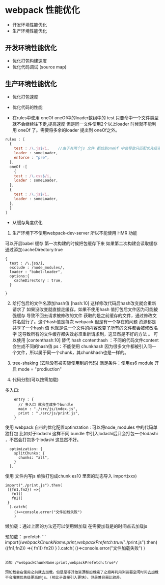 # webpack 性能优化 
* 开发环境性能优化
* 生产环境性能优化

## 开发环境性能优化 
* 优化打包构建速度
* 优化代码调试 (source map)

## 生产环境性能优化

* 优化打包速度
* 优化代码的性能


* 在rules中使用 oneOf 
oneOf中的loader数组中的 test 只要命中一个文件类型就不会继续往下走,提高速度 但是同一文件使用2个以上loader 时候就不能利用 oneOf 了。需要将多余的loader 提出到 oneOf之外。

```javascript
rules : [
  {
    test : /\.js$/i,    //由于有两个js 文件 都放到oneOf 中会导致只匹配优先级高的那个loader (优先级可以通过enforce这个property 设置) 所以需要提取出来 
    loader : someLoader,
    enforce : "pre",
  },
  oneOf :[
    {
    test : /\.css$/i,
    loader : someLoader,
  },
  {
    test : /\.js$/i,
    loader : someLoader,
  },
  ]
]
```

* 从缓存角度优化
1. 生产环境下不使用webpack-dev-server 所以不能使用 HMR 功能

可以开启babel 缓存 第一次构建的时候把包缓存下来 如果第二次构建会读取缓存  
通过添加cacheDirectory:true 

```
{
  test : /\.js$/i,
  exclude : /node_modules/,
  loader : "babel-loader",
  options:{
    cacheDirectory : true,
  }

}
``` 

2. 给打包后的文件名添加hash值  [hash:10] 这样修改代码后hash改变就会重新请求了 如果没改变就直接走缓存。如果不使用hash 值打包后文件因为可能被强缓存 导致不回去请求被修改的文件 获取的是之前缓存的文件，通过修改文件名就行了。这个hash值是每次 webpack 
但是有一个存在的问题 资源都是共享了一个hash 值 也就是说一个文件的内容改变了所有的文件都会被修改名字 这导致所有的文件缓存都失效必须重新请求到，这显然是不好的方法 。 可以使用 [contenthash:10]  替代 hash
 contenthash ：不同的代码文件content 会生成不同的hash值
 ps：不能使用 chunkhash 因为很多文件都被引入同一个文件，所以属于同一个chunk，其chunkhash也是一样的。


 3. tree-shaking (去除没有被实际使用到的代码)
    满足条件：使用es6 module  开启 mode = "prodiuction"

 4. 代码分割(可以按需加载)

  多入口:
```
    entry : {
      // 多入口 就会生成多个bundle
      main : "./src/js/index.js",
      print : "./src/js/print.js",
    }
```

  使用 webpack 自带的优化配置optimzation : 可以将node_modules 中的代码单独打包 比如对于lodashi  这样不同 bundle 中引入lodashi后只会打包一个lodashi ，不然会打包多个lodashi 这显然不好。
  ```
    optimization: {
      splitChunks: {
        chunks: "all",
      }
    },
  ```

  使用 文件内写js 单独打包成chunk   es10 里面的动态导入 import(xxx)
  ```
  import("./print.js").then(
   ({fn1,fn2}) =>{
     fn1()
     fn2()
   }
    ).catch(
      ()=>console.error("文件加载失败")
      )
  ```

  懒加载：通过上面的方法还可以使用懒加载 在需要加载是的时间点去加载js

  预加载： prefetch
    ```
  import(/*webpackChunkName:print,webpackPrefetch:true*/"./print.js").then(
   ({fn1,fn2}) =>{
     fn1()
     fn2()
   }
    ).catch(
      ()=>console.error("文件加载失败")
      )
  ```

  添加 /*webpackChunkName:print,webpackPrefetch:true*/ 

  预加载会在使用之前就去加载。但是是等其他资源都加载完了之后再利用浏览器空闲时间去加载不会堵塞优先级更高的js。(相比于直接引入更快)。但是兼容器比较差。